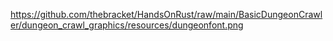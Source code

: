https://github.com/thebracket/HandsOnRust/raw/main/BasicDungeonCrawler/dungeon_crawl_graphics/resources/dungeonfont.png
